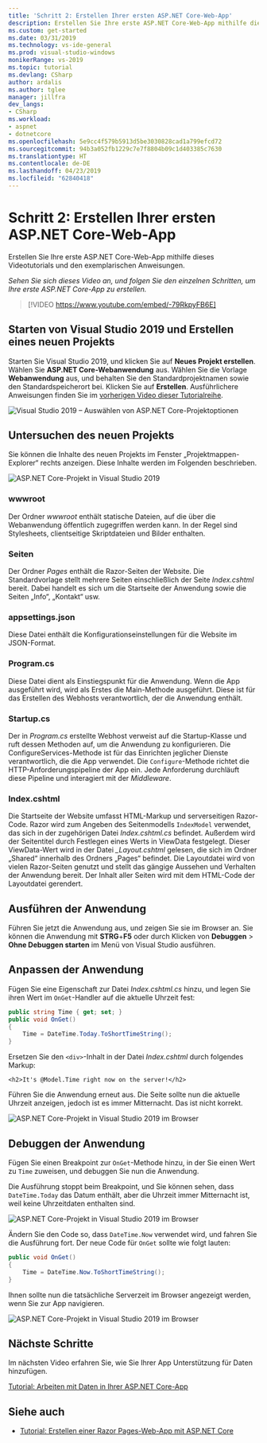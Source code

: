 ```yaml
---
title: 'Schritt 2: Erstellen Ihrer ersten ASP.NET Core-Web-App'
description: Erstellen Sie Ihre erste ASP.NET Core-Web-App mithilfe dieses Videotutorials und den exemplarischen Anweisungen.
ms.custom: get-started
ms.date: 03/31/2019
ms.technology: vs-ide-general
ms.prod: visual-studio-windows
monikerRange: vs-2019
ms.topic: tutorial
ms.devlang: CSharp
author: ardalis
ms.author: tglee
manager: jillfra
dev_langs:
- CSharp
ms.workload:
- aspnet
- dotnetcore
ms.openlocfilehash: 5e9cc4f579b5913d5be3030828cad1a799efcd72
ms.sourcegitcommit: 94b3a052fb1229c7e7f8804b09c1d403385c7630
ms.translationtype: HT
ms.contentlocale: de-DE
ms.lasthandoff: 04/23/2019
ms.locfileid: "62840418"
---
```

# <a name="step-2-create-your-first-aspnet-core-web-app"></a>Schritt 2: Erstellen Ihrer ersten ASP.NET Core-Web-App

Erstellen Sie Ihre erste ASP.NET Core-Web-App mithilfe dieses Videotutorials und den exemplarischen Anweisungen.

_Sehen Sie sich dieses Video an, und folgen Sie den einzelnen Schritten, um Ihre erste ASP.NET Core-App zu erstellen._

> [!VIDEO https://www.youtube.com/embed/-79RkpyFB6E]

## <a name="start-visual-studio-2019-and-create-a-new-project"></a>Starten von Visual Studio 2019 und Erstellen eines neuen Projekts

Starten Sie Visual Studio 2019, und klicken Sie auf **Neues Projekt erstellen**. Wählen Sie **ASP.NET Core-Webanwendung** aus. Wählen Sie die Vorlage **Webanwendung** aus, und behalten Sie den Standardprojektnamen sowie den Standardspeicherort bei. Klicken Sie auf **Erstellen**. Ausführlichere Anweisungen finden Sie im [vorherigen Video dieser Tutorialreihe](tutorial-aspnet-core-ef-step-01.md).

![Visual Studio 2019 – Auswählen von ASP.NET Core-Projektoptionen](media/vs-2019/vs2019-choose-aspnetcore-project.png)

## <a name="explore-the-new-project"></a>Untersuchen des neuen Projekts

Sie können die Inhalte des neuen Projekts im Fenster „Projektmappen-Explorer“ rechts anzeigen. Diese Inhalte werden im Folgenden beschrieben.

![ASP.NET Core-Projekt in Visual Studio 2019](media/vs-2019/vs2019-solution-explorer.png)

### <a name="wwwroot"></a>wwwroot

Der Ordner *wwwroot* enthält statische Dateien, auf die über die Webanwendung öffentlich zugegriffen werden kann. In der Regel sind Stylesheets, clientseitige Skriptdateien und Bilder enthalten.

### <a name="pages"></a>Seiten

Der Ordner *Pages* enthält die Razor-Seiten der Website. Die Standardvorlage stellt mehrere Seiten einschließlich der Seite *Index.cshtml* bereit. Dabei handelt es sich um die Startseite der Anwendung sowie die Seiten „Info“, „Kontakt“ usw.

### <a name="appsettingsjson"></a>appsettings.json

Diese Datei enthält die Konfigurationseinstellungen für die Website im JSON-Format.

### <a name="programcs"></a>Program.cs

Diese Datei dient als Einstiegspunkt für die Anwendung. Wenn die App ausgeführt wird, wird als Erstes die Main-Methode ausgeführt. Diese ist für das Erstellen des Webhosts verantwortlich, der die Anwendung enthält.

### <a name="startupcs"></a>Startup.cs

Der in *Program.cs* erstellte Webhost verweist auf die Startup-Klasse und ruft dessen Methoden auf, um die Anwendung zu konfigurieren. Die ConfigureServices-Methode ist für das Einrichten jeglicher Dienste verantwortlich, die die App verwendet. Die `Configure`-Methode richtet die HTTP-Anforderungspipeline der App ein. Jede Anforderung durchläuft diese Pipeline und interagiert mit der *Middleware*.

### <a name="indexcshtml"></a>Index.cshtml

Die Startseite der Website umfasst HTML-Markup und serverseitigen Razor-Code. Razor wird zum Angeben des Seitenmodells `IndexModel` verwendet, das sich in der zugehörigen Datei *Index.cshtml.cs* befindet. Außerdem wird der Seitentitel durch Festlegen eines Werts in ViewData festgelegt. Dieser ViewData-Wert wird in der Datei *\_Layout.cshtml* gelesen, die sich im Ordner „Shared“ innerhalb des Ordners „Pages“ befindet. Die Layoutdatei wird von vielen Razor-Seiten genutzt und stellt das gängige Aussehen und Verhalten der Anwendung bereit. Der Inhalt aller Seiten wird mit dem HTML-Code der Layoutdatei gerendert.

## <a name="run-the-application"></a>Ausführen der Anwendung

Führen Sie jetzt die Anwendung aus, und zeigen Sie sie im Browser an. Sie können die Anwendung mit **STRG**+**F5** oder durch Klicken von **Debuggen** > **Ohne Debuggen starten** im Menü von Visual Studio ausführen.

## <a name="customize-the-application"></a>Anpassen der Anwendung

Fügen Sie eine Eigenschaft zur Datei *Index.cshtml.cs* hinzu, und legen Sie ihren Wert im `OnGet`-Handler auf die aktuelle Uhrzeit fest:

```csharp
public string Time { get; set; }
public void OnGet()
{
    Time = DateTime.Today.ToShortTimeString();
}
```

Ersetzen Sie den `<div>`-Inhalt in der Datei *Index.cshtml* durch folgendes Markup:

```cshtml
<h2>It's @Model.Time right now on the server!</h2>
```

Führen Sie die Anwendung erneut aus. Die Seite sollte nun die aktuelle Uhrzeit anzeigen, jedoch ist es immer Mitternacht. Das ist nicht korrekt.

![ASP.NET Core-Projekt in Visual Studio 2019 im Browser](media/vs-2019/vs2019-app-in-browser.png)

## <a name="debug-the-application"></a>Debuggen der Anwendung

Fügen Sie einen Breakpoint zur `OnGet`-Methode hinzu, in der Sie einen Wert zu `Time` zuweisen, und debuggen Sie nun die Anwendung.

Die Ausführung stoppt beim Breakpoint, und Sie können sehen, dass `DateTime.Today` das Datum enthält, aber die Uhrzeit immer Mitternacht ist, weil keine Uhrzeitdaten enthalten sind. 

![ASP.NET Core-Projekt in Visual Studio 2019 im Browser](media/vs-2019/vs2019-breakpoint.png)

Ändern Sie den Code so, dass `DateTime.Now` verwendet wird, und fahren Sie die Ausführung fort. Der neue Code für `OnGet` sollte wie folgt lauten:

```csharp
public void OnGet()
{
    Time = DateTime.Now.ToShortTimeString();
}
```

Ihnen sollte nun die tatsächliche Serverzeit im Browser angezeigt werden, wenn Sie zur App navigieren.

![ASP.NET Core-Projekt in Visual Studio 2019 im Browser](media/vs-2019/vs2019-app-fixed-in-browser.png)

## <a name="next-steps"></a>Nächste Schritte

Im nächsten Video erfahren Sie, wie Sie Ihrer App Unterstützung für Daten hinzufügen.

[Tutorial: Arbeiten mit Daten in Ihrer ASP.NET Core-App](tutorial-aspnet-core-ef-step-03.md)

## <a name="see-also"></a>Siehe auch

- [Tutorial: Erstellen einer Razor Pages-Web-App mit ASP.NET Core](/aspnet/core/tutorials/razor-pages/?view=aspnetcore-2.1)
